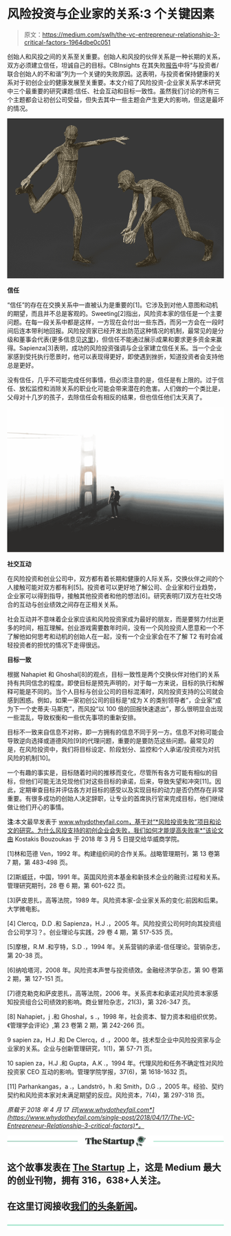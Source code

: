 # 风险投资与企业家的关系:3 个关键因素

> 原文：<https://medium.com/swlh/the-vc-entrepreneur-relationship-3-critical-factors-1964dbe0c051>

创始人和风投之间的关系至关重要。创始人和风投的伙伴关系是一种长期的关系，双方必须建立信任，坦诚自己的目标。CBInsights 在其失败[报告](https://www.cbinsights.com/research/startup-failure-reasons-top/)中将“与投资者/联合创始人的不和谐”列为一个关键的失败原因。这表明，与投资者保持健康的关系对于初创企业的健康发展至关重要。本文介绍了风险投资-企业家关系学术研究中三个最重要的研究课题:信任、社会互动和目标一致性。虽然我们讨论的所有三个主题都会让初创公司受益，但失去其中一些主题会产生更大的影响，但这是最坏的情况。

![](img/b2b51b2ad3ff6f858cdde14785fa78bd.png)

**信任**

“信任”的存在在交换关系中一直被认为是重要的[1]。它涉及到对他人意图和动机的期望，而且并不总是客观的。Sweeting[2]指出，风险资本家的信任是一个主要问题。在每一段关系中都是这样，一方现在会付出一些东西，而另一方会在一段时间后连本带利地回报。风险投资家已经开发出防范这种情况的机制，最常见的是分级和董事会代表(更多信息见[这里](/@kobu/the-venture-capital-startup-lifecycle-d54398a50421))，但信任不能通过展示成果和要求更多资金来赢得。Sapienza[3]表明，成功的风险投资强调与企业家建立信任关系。当一个企业家感到受托执行愿景时，他可以表现得更好，即使遇到挫折，知道投资者会支持他总是更好。

没有信任，几乎不可能完成任何事情，但必须注意的是，信任是有上限的。过于信任、放松监控和消除关系的职业化可能会带来潜在的危害。人们做的一个类比是，父母对十几岁的孩子，去除信任会有相反的结果，但也信任他们太天真了。

![](img/583cad263d5c88cc9d07c3b39aa170aa.png)

**社交互动**

在风险投资和创业公司中，双方都有着长期和健康的人际关系，交换伙伴之间的个人接触可能对双方都有利[5]。投资者可以更好地了解公司、企业家和行业趋势，企业家可以得到指导，接触其他投资者和他的想法[6]。研究表明[7]双方在社交场合的互动与创业绩效之间存在正相关关系。

社会互动并不意味着企业家应该和风险投资家成为最好的朋友，而是要努力付出更多的时间，相互理解。创业游戏需要数年时间，没有一个风险投资人愿意和一个不了解他如何思考和动机的创始人在一起，没有一个企业家会在不了解 T2 有时会减轻投资者的担忧的情况下走得很远。

**目标一致**

根据 Nahapiet 和 Ghoshal[8]的观点，目标一致性是两个交换伙伴对他们的关系持有共同信念的程度。即使目标是预先声明的，对于每一方来说，目标的执行和解释可能是不同的。当个人目标与创业公司的目标混淆时，风险投资支持的公司就会感到困惑。例如，如果一家初创公司的目标是“成为 X 的类别领导者”，企业家“成为下一个史蒂夫·马斯克”，而风投“以 100 倍的回报快速退出”，那么很明显会出现一些混乱，导致权衡和一些优先事项的重新安排。

目标不一致来自信息不对称，即一方拥有的信息不同于另一方。信息不对称可能会导致逆向选择或道德风险[9]的代理问题，重要的是要防范这些问题。最常见的是，在风险投资中，我们将目标设定、阶段划分、监控和个人承诺/投资视为对抗风险的机制[10]。

一个有趣的事实是，目标随着时间的推移而变化，尽管所有各方可能有相似的目标，但他们可能无法兑现他们对这些目标的承诺，后来，导致失望和冲突[11]。因此，定期审查目标并评估各方对目标的感受以及实现目标的动力是否仍然存在非常重要。有很多成功的创始人决定辞职，让专业的首席执行官来完成目标，他们继续做让他们开心的事情。

**注**:本文最早发表于 www.whydotheyfail.com，基于对“*风险投资失败”项目和论文的研究。为什么风投支持的初创企业会失败，我们如何才能提高失败率*”该论文由 Kostakis Bouzoukas 于 2018 年 3 月 5 日提交给华威商学院。

[1]林和范德 Ven，1992 年。构建组织间的合作关系。战略管理期刊，第 13 卷第 7 期，第 483-498 页。

[2]斯威廷，中国，1991 年。英国风险资本基金和新技术企业的融资:过程和关系。管理研究期刊，28 卷 6 期，第 601-622 页。

[3]萨皮恩扎，高等法院，1989 年。风险资本家-企业家关系的变化:前因和后果。大学微电影。

[4] Clercq，D.D .和 Sapienza，H.J .，2005 年。风险投资公司何时向其投资组合公司学习？。创业理论与实践，29 卷 4 期，第 517-535 页。

[5]摩根，R.M .和亨特，S.D .，1994 年。关系营销的承诺-信任理论。营销杂志，第 20-38 页。

[6]纳哈塔河，2008 年。风险资本声誉与投资绩效。金融经济学杂志，第 90 卷第 2 期，第 127-151 页。

[7]德克勒克和萨皮恩扎，高等法院，2006 年。关系资本和承诺对风险资本家感知投资组合公司绩效的影响。商业冒险杂志，21(3)，第 326-347 页。

[8] Nahapiet，j .和 Ghoshal，s .，1998 年，社会资本、智力资本和组织优势。《管理学会评论》,第 23 卷第 2 期，第 242-266 页。

9 sapien za，H.J .和 De Clercq，d .，2000 年。技术型企业中风险投资家与企业家的关系。企业与创新管理研究，1(1)，第 57-71 页。

10 sapien za，H.J .和 Gupta，A.K .，1994 年。代理风险和任务不确定性对风险投资家 CEO 互动的影响。管理学院学报，37(6)，第 1618-1632 页。

[11] Parhankangas，a .，Landströ，h .和 Smith，D.G .，2005 年。经验、契约契约和风险资本家对未满足期望的反应。风险资本，7(4)，第 297-318 页。

*原载于 2018 年 4 月 17 日*[*www.whydotheyfail.com*](https://www.whydotheyfail.com/single-post/2018/04/17/The-VC-Entrepreneur-Relationship-3-critical-factors)*。*

[![](img/308a8d84fb9b2fab43d66c117fcc4bb4.png)](https://medium.com/swlh)

## 这个故事发表在 [The Startup](https://medium.com/swlh) 上，这是 Medium 最大的创业刊物，拥有 316，638+人关注。

## 在这里订阅接收[我们的头条新闻](http://growthsupply.com/the-startup-newsletter/)。

[![](img/b0164736ea17a63403e660de5dedf91a.png)](https://medium.com/swlh)